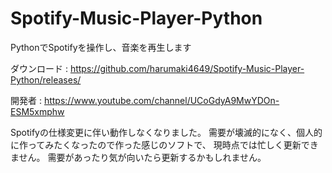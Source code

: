 # Spotify-Music-Player-Python
PythonでSpotifyを操作し、音楽を再生します

ダウンロード : 
https://github.com/harumaki4649/Spotify-Music-Player-Python/releases/

開発者 : 
https://www.youtube.com/channel/UCoGdyA9MwYDOn-ESM5xmphw


Spotifyの仕様変更に伴い動作しなくなりました。
需要が壊滅的になく、個人的に作ってみたくなったので作った感じのソフトで、
現時点では忙しく更新できません。
需要があったり気が向いたら更新するかもしれません。
